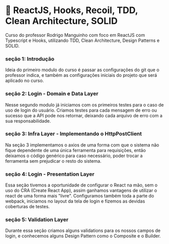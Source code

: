 # :rocket: ReactJS, Hooks, Recoil, TDD, Clean Architecture, SOLID

Curso do professor Rodrigo Manguinho com foco em ReactJS com Typescript e Hooks, utilizando TDD, Clean Architecture, Design Patterns e SOLID.

### seção 1: Introdução

Ideia do primeiro modulo do curso é passar as configurações do git que o professor indica, e também as configurações iniciais do projeto que será aplicado no curso.

### seção 2: Login - Domain e Data Layer

Nesse segundo modulo já iniciamos com os primeiros testes para o caso de uso de login do usuário. Criamos testes para cada mensagem de erro ou sucesso que a API pode nos retornar, deixando cada arquivo de erro com a sua responsabilidade.

### seção 3:  Infra Layer - Implementando o HttpPostClient

Na seção 3 implementamos o axios de uma forma com que o sistema não fique dependente de uma única ferramenta para requisições, então deixamos o código genérico para caso necessário, poder trocar a ferramenta sem prejudicar o resto do sistema.

### seção 4: Login - Presentation Layer

Essa seção tivemos a oportunidade de configurar o React na mão, sem o uso do CRA (Create React App), assim ganhamos vantagens de utilizar o react de uma forma mais "livre". Configuramos também toda a parte do webpack, iniciamos no layout da tela de login e fizemos as devidas coberturas de testes.

### seção 5: Validation Layer

Durante essa seção criamos alguns validations para os nossos campos de login, e conhecemos alguns Design Pattern como o Composite e o Builder.